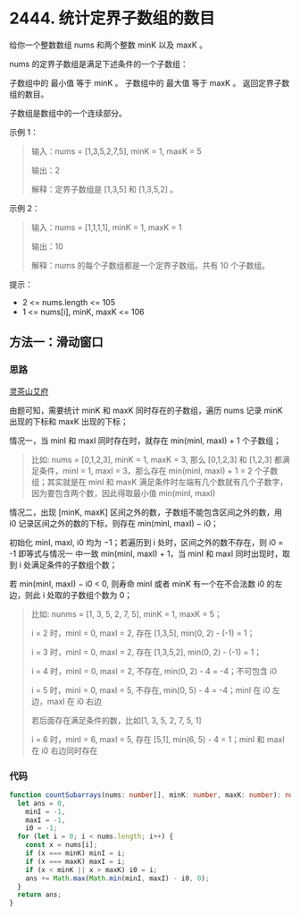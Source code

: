 # 2444. 统计定界子数组的数目

给你一个整数数组 nums 和两个整数 minK 以及 maxK 。

nums 的定界子数组是满足下述条件的一个子数组：

子数组中的 最小值 等于 minK 。
子数组中的 最大值 等于 maxK 。
返回定界子数组的数目。

子数组是数组中的一个连续部分。

示例 1：

> 输入：nums = [1,3,5,2,7,5], minK = 1, maxK = 5
>
> 输出：2
>
> 解释：定界子数组是 [1,3,5] 和 [1,3,5,2] 。

示例 2：

> 输入：nums = [1,1,1,1], minK = 1, maxK = 1
>
> 输出：10
>
> 解释：nums 的每个子数组都是一个定界子数组。共有 10 个子数组。

提示：

- 2 <= nums.length <= 105
- 1 <= nums[i], minK, maxK <= 106

## 方法一：滑动窗口

### 思路

[灵茶山艾府](https://leetcode.cn/problems/count-subarrays-with-fixed-bounds/solutions/1895713/jian-ji-xie-fa-pythonjavacgo-by-endlessc-gag2/)

由题可知，需要统计 minK 和 maxK 同时存在的子数组，遍历 nums 记录 minK 出现的下标和 maxK 出现的下标；

情况一，当 minI 和 maxI 同时存在时，就存在 min(minI, maxI) + 1 个子数组；

> 比如: nums = [0,1,2,3], minK = 1, maxK = 3, 那么 [0,1,2,3] 和 [1,2,3] 都满足条件，minI = 1, maxI = 3，那么存在 min(minI, maxI) + 1 = 2 个子数组；其实就是在 minI 和 maxK 满足条件时左端有几个数就有几个子数字，因为要包含两个数，因此得取最小值 min(minI, maxI)

情况二，出现 [minK, maxK] 区间之外的数，子数组不能包含区间之外的数，用 i0 记录区间之外的数的下标，则存在 min(minI, maxI) − i0；

初始化 minI, maxI, i0 均为 −1；若遍历到 i 处时，区间之外的数不存在，则 i0 = -1 即等式与情况一 中一致 min(minI, maxI) + 1，当 minI 和 maxI 同时出现时，取到 i 处满足条件的子数组个数；

若 min(minI, maxI) − i0 < 0, 则寿命 minI 或者 minK 有一个在不合法数 i0 的左边，则此 i 处取的子数组个数为 0；

> 比如: nunms = [1, 3, 5, 2, 7, 5], minK = 1, maxK = 5；
>
> i = 2 时，minI = 0, maxI = 2, 存在 [1,3,5], min(0, 2) - (-1) = 1；
>
> i = 3 时，minI = 0, maxI = 2, 存在 [1,3,5,2], min(0, 2) - (-1) = 1；
>
> i = 4 时，minI = 0, maxI = 2, 不存在, min(0, 2) - 4 = -4；不可包含 i0
>
> i = 5 时，minI = 0, maxI = 5, 不存在, min(0, 5) - 4 = -4；minI 在 i0 左边，maxI 在 i0 右边
>
> 若后面存在满足条件的数，比如[1, 3, 5, 2, 7, 5, 1]
>
> i = 6 时，minI = 6, maxI = 5, 存在 [5,1], min(6, 5) - 4 = 1；minI 和 maxI 在 i0 右边同时存在

### 代码

```ts
function countSubarrays(nums: number[], minK: number, maxK: number): number {
  let ans = 0,
    minI = -1,
    maxI = -1,
    i0 = -1;
  for (let i = 0; i < nums.length; i++) {
    const x = nums[i];
    if (x === minK) minI = i;
    if (x === maxK) maxI = i;
    if (x < minK || x > maxK) i0 = i;
    ans += Math.max(Math.min(minI, maxI) - i0, 0);
  }
  return ans;
}
```
